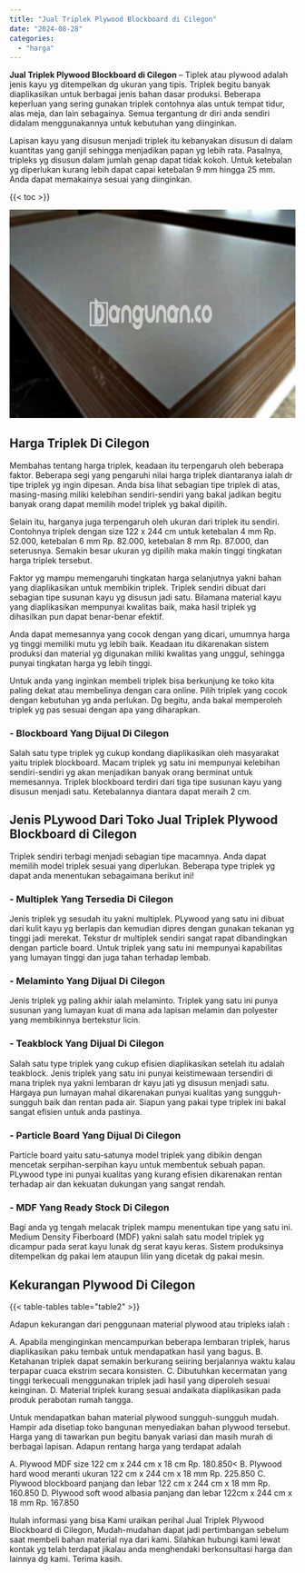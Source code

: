 ```yaml
---
title: "Jual Triplek Plywood Blockboard di Cilegon"
date: "2024-08-28"
categories: 
  - "harga"
---
```


**Jual Triplek Plywood Blockboard di Cilegon** – Tiplek atau plywood adalah jenis kayu yg ditempelkan dg ukuran yang tipis. Triplek begitu banyak diaplikasikan untuk berbagai jenis bahan dasar produksi. Beberapa keperluan yang sering gunakan triplek contohnya alas untuk tempat tidur, alas meja, dan lain sebagainya. Semua tergantung dr diri anda sendiri didalam menggunakannya untuk kebutuhan yang diinginkan.

Lapisan kayu yang disusun menjadi triplek itu kebanyakan disusun di dalam kuantitas yang ganjil sehingga menjadikan papan yg lebih rata. Pasalnya, tripleks yg disusun dalam jumlah genap dapat tidak kokoh. Untuk ketebalan yg diperlukan kurang lebih dapat capai ketebalan 9 mm hingga 25 mm. Anda dapat memakainya sesuai yang diinginkan.

{{< toc >}}

![Jual Triplek Plywood Blockboard di Cilegon](/images/jual-triplek-murah-31.png)

## Harga Triplek Di Cilegon

Membahas tentang harga triplek, keadaan itu terpengaruh oleh beberapa faktor. Beberapa segi yang pengaruhi nilai harga triplek diantaranya ialah dr tipe triplek yg ingin dipesan. Anda bisa lihat sebagian tipe triplek di atas, masing-masing miliki kelebihan sendiri-sendiri yang bakal jadikan begitu banyak orang dapat memilih model triplek yg bakal dipilih.

Selain itu, harganya juga terpengaruh oleh ukuran dari triplek itu sendiri. Contohnya triplek dengan size 122 x 244 cm untuk ketebalan 4 mm Rp. 52.000, ketebalan 6 mm Rp. 82.000, ketebalan 8 mm Rp. 87.000, dan seterusnya. Semakin besar ukuran yg dipilih maka makin tinggi tingkatan harga triplek tersebut.

Faktor yg mampu memengaruhi tingkatan harga selanjutnya yakni bahan yang diaplikasikan untuk membikin triplek. Triplek sendiri dibuat dari sebagian tipe susunan kayu yg disusun jadi satu. Bilamana material kayu yang diaplikasikan mempunyai kwalitas baik, maka hasil triplek yg dihasilkan pun dapat benar-benar efektif.

Anda dapat memesannya yang cocok dengan yang dicari, umumnya harga yg tinggi memiliki mutu yg lebih baik. Keadaan itu dikarenakan sistem produksi dan material yg digunakan miliki kwalitas yang unggul, sehingga punyai tingkatan harga yg lebih tinggi.

Untuk anda yang inginkan membeli triplek bisa berkunjung ke toko kita paling dekat atau membelinya dengan cara online. Pilih triplek yang cocok dengan kebutuhan yg anda perlukan. Dg begitu, anda bakal memperoleh triplek yg pas sesuai dengan apa yang diharapkan.

### \- Blockboard Yang Dijual Di Cilegon

Salah satu type triplek yg cukup kondang diaplikasikan oleh masyarakat yaitu triplek blockboard. Macam triplek yg satu ini mempunyai kelebihan sendiri-sendiri yg akan menjadikan banyak orang berminat untuk memesannya. Triplek blockboard terdiri dari tiga tipe susunan kayu yang disusun menjadi satu. Ketebalannya diantara dapat meraih 2 cm.

## Jenis PLywood Dari Toko Jual Triplek Plywood Blockboard di Cilegon

Triplek sendiri terbagi menjadi sebagian tipe macamnya. Anda dapat memilih model triplek sesuai yang diperlukan. Beberapa type triplek yg dapat anda menentukan sebagaimana berikut ini!

### \- Multiplek Yang Tersedia Di Cilegon

Jenis triplek yg sesudah itu yakni multiplek. PLywood yang satu ini dibuat dari kulit kayu yg berlapis dan kemudian dipres dengan gunakan tekanan yg tinggi jadi merekat. Tekstur dr multiplek sendiri sangat rapat dibandingkan dengan particle board. Untuk triplek yang satu ini mempunyai kapabilitas yang lumayan tinggi dan juga tahan terhadap lembab.

### \- Melaminto Yang Dijual Di Cilegon

Jenis triplek yg paling akhir ialah melaminto. Triplek yang satu ini punya susunan yang lumayan kuat di mana ada lapisan melamin dan polyester yang membikinnya bertekstur licin.

### \- Teakblock Yang Dijual Di Cilegon

Salah satu type triplek yang cukup efisien diaplikasikan setelah itu adalah teakblock. Jenis triplek yang satu ini punyai keistimewaan tersendiri di mana triplek nya yakni lembaran dr kayu jati yg disusun menjadi satu. Hargaya pun lumayan mahal dikarenakan punyai kualitas yang sungguh-sungguh baik dan rentan pada air. Siapun yang pakai type triplek ini bakal sangat efisien untuk anda pastinya.

### \- Particle Board Yang Dijual Di Cilegon

Particle board yaitu satu-satunya model triplek yang dibikin dengan mencetak serpihan-serpihan kayu untuk membentuk sebuah papan. PLywood type ini punyai kualitas yang kurang efisien dikarenakan rentan terhadap air dan kekuatan dukungan yang sangat rendah.

### \- MDF Yang Ready Stock Di Cilegon

Bagi anda yg tengah melacak triplek mampu menentukan tipe yang satu ini. Medium Density Fiberboard (MDF) yakni salah satu model triplek yg dicampur pada serat kayu lunak dg serat kayu keras. Sistem produksinya ditempelkan dg pakai lem ataupun lilin yang dicetak dg pakai mesin.

## Kekurangan Plywood Di Cilegon

{{< table-tables table="table2" >}}

Adapun kekurangan dari penggunaan material plywood atau tripleks ialah :

A. Apabila menginginkan mencampurkan beberapa lembaran triplek, harus diaplikasikan paku tembak untuk mendapatkan hasil yang bagus. B. Ketahanan triplek dapat semakin berkurang seiiring berjalannya waktu kalau terpapar cuaca ekstrim secara konsisten. C. Dibutuhkan kecermatan yang tinggi terkecuali menggunakan triplek jadi hasil yang diperoleh sesuai keinginan. D. Material triplek kurang sesuai andaikata diaplikasikan pada produk perabotan rumah tangga.

Untuk mendapatkan bahan material plywood sungguh-sungguh mudah. Hampir ada disetiap toko bangunan menyediakan bahan plywood tersebut. Harga yang di tawarkan pun begitu banyak variasi dan masih murah di berbagai lapisan. Adapun rentang harga yang terdapat adalah

A. Plywood MDF size 122 cm x 244 cm x 18 cm Rp. 180.850< B. Plywood hard wood meranti ukuran 122 cm x 244 cm x 18 mm Rp. 225.850 C. Plywood blockboard panjang dan lebar 122 cm x 244 cm x 18 mm Rp. 160.850 D. Plywood soft wood albasia panjang dan lebar 122cm x 244 cm x 18 mm Rp. 167.850

Itulah informasi yang bisa Kami uraikan perihal Jual Triplek Plywood Blockboard di Cilegon, Mudah-mudahan dapat jadi pertimbangan sebelum saat membeli bahan material nya dari kami. Silahkan hubungi kami lewat kontak yg telah terdapat jikalau anda menghendaki berkonsultasi harga dan lainnya dg kami. Terima kasih.

